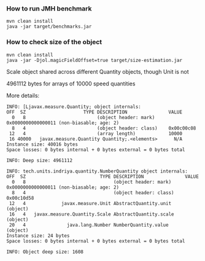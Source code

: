 ### How to run JMH benchmark

    mvn clean install
    java -jar target/benchmarks.jar

### How to check size of the object

    mvn clean install
    java -jar -Djol.magicFieldOffset=true target/size-estimation.jar

Scale object shared across different Quantity objects, though Unit is not

4961112 bytes for arrays of 10000 speed quantities

More details:
```
INFO: [Ljavax.measure.Quantity; object internals:
OFF  SZ                     TYPE DESCRIPTION               VALUE
  0   8                          (object header: mark)     0x0000000000000011 (non-biasable; age: 2)
  8   4                          (object header: class)    0x00c00c08
 12   4                          (array length)            10000
 16 40000   javax.measure.Quantity Quantity;.<elements>      N/A
Instance size: 40016 bytes
Space losses: 0 bytes internal + 0 bytes external = 0 bytes total

INFO: Deep size: 4961112

INFO: tech.units.indriya.quantity.NumberQuantity object internals:
OFF  SZ                           TYPE DESCRIPTION               VALUE
  0   8                                (object header: mark)     0x0000000000000011 (non-biasable; age: 2)
  8   4                                (object header: class)    0x00c10d58
 12   4             javax.measure.Unit AbstractQuantity.unit     (object)
 16   4   javax.measure.Quantity.Scale AbstractQuantity.scale    (object)
 20   4               java.lang.Number NumberQuantity.value      (object)
Instance size: 24 bytes
Space losses: 0 bytes internal + 0 bytes external = 0 bytes total

INFO: Object deep size: 1608
```
